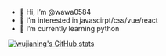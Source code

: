- 👋 Hi, I’m @wawa0584
- 👀 I’m interested in javascirpt/css/vue/react
- 🌱 I’m currently learning python

[![wujianing's GitHub stats](https://github-readme-stats.vercel.app/api?username=wawa0584)](https://github.com/anuraghazra/github-readme-stats)
<!---
wawa0584/wawa0584 is a ✨ special ✨ repository because its `README.md` (this file) appears on your GitHub profile.
You can click the Preview link to take a look at your changes.
--->
